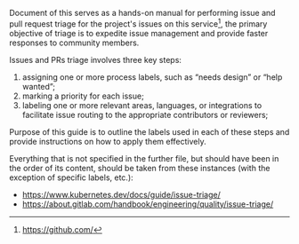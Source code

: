 Document of this serves as a hands-on manual for performing issue and pull request triage for the project's issues on this service[^1], the primary objective of triage is to expedite issue management and provide faster responses to community members.

Issues and PRs triage involves three key steps:

1. assigning one or more process labels, such as “needs design” or “help wanted”;
2. marking a priority for each issue;
3. labeling one or more relevant areas, languages, or integrations to facilitate issue routing to the appropriate contributors or reviewers;

Purpose of this guide is to outline the labels used in each of these steps and provide instructions on how to apply them effectively.

Everything that is not specified in the further file, but should have been in the order of its content, should be taken from these instances (with the exception of specific labels, etc.):

- https://www.kubernetes.dev/docs/guide/issue-triage/
- https://about.gitlab.com/handbook/engineering/quality/issue-triage/

[^1]: https://github.com/
